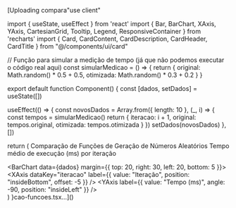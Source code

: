 
[Uploading compara"use client"

import { useState, useEffect } from 'react'
import { Bar, BarChart, XAxis, YAxis, CartesianGrid, Tooltip, Legend, ResponsiveContainer } from 'recharts'
import { Card, CardContent, CardDescription, CardHeader, CardTitle } from "@/components/ui/card"

// Função para simular a medição de tempo (já que não podemos executar o código real aqui)
const simularMedicao = () => {
  return {
    original: Math.random() * 0.5 + 0.5,
    otimizada: Math.random() * 0.3 + 0.2
  }
}

export default function Component() {
  const [dados, setDados] = useState([])

  useEffect(() => {
    const novosDados = Array.from({ length: 10 }, (_, i) => {
      const tempos = simularMedicao()
      return {
        iteracao: i + 1,
        original: tempos.original,
        otimizada: tempos.otimizada
      }
    })
    setDados(novosDados)
  }, [])

  return (
    <Card className="w-full max-w-3xl">
      <CardHeader>
        <CardTitle>Comparação de Funções de Geração de Números Aleatórios</CardTitle>
        <CardDescription>Tempo médio de execução (ms) por iteração</CardDescription>
      </CardHeader>
      <CardContent>
        <div className="h-[400px]">
          <ResponsiveContainer width="100%" height="100%">
            <BarChart data={dados} margin={{ top: 20, right: 30, left: 20, bottom: 5 }}>
              <CartesianGrid strokeDasharray="3 3" />
              <XAxis dataKey="iteracao" label={{ value: "Iteração", position: "insideBottom", offset: -5 }} />
              <YAxis label={{ value: "Tempo (ms)", angle: -90, position: "insideLeft" }} />
              <Tooltip />
              <Legend />
              <Bar dataKey="original" fill="hsl(var(--primary))" name="Função Original" />
              <Bar dataKey="otimizada" fill="hsl(var(--secondary))" name="Função Otimizada" />
            </BarChart>
          </ResponsiveContainer>
        </div>
      </CardContent>
    </Card>
  )
}cao-funcoes.tsx…]()
